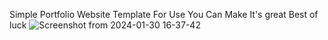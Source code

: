 Simple Portfolio Website Template For Use You Can Make It's great Best of luck
![Screenshot from 2024-01-30 16-37-42](https://github.com/Koch-Dev/portpolio/assets/93111779/f72d4d0d-2b58-4b40-97d0-ad1b5e982081)
